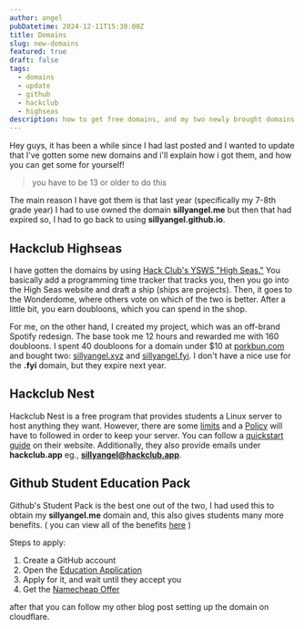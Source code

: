 ```yaml
---
author: angel
pubDatetime: 2024-12-11T15:30:00Z
title: Domains
slug: new-domains
featured: true
draft: false
tags:
  - domains
  - update
  - github
  - hackclub
  - highseas
description: how to get free domains, and my two newly brought domains
---
```

Hey guys, it has been a while since I had last posted and I wanted to update that I've gotten some new domains and i'll explain how i got them, and how you can get some for yourself! 
> you have to be 13 or older to do this

The main reason I have got them is that last year (specifically my 7-8th grade year) I had to use owned the domain **sillyangel.me** but then that had expired so, I had to go back to using **sillyangel.github.io**.

## Hackclub Highseas

I have gotten the domains by using [Hack Club's YSWS "High Seas."](https://ahoy.hack.club/12461) You basically add a programming time tracker that tracks you, then you go into the High Seas website and draft a ship (ships are projects). Then, it goes to the Wonderdome, where others vote on which of the two is better. After a little bit, you earn doubloons, which you can spend in the shop.

For me, on the other hand, I created my project, which was an off-brand Spotify redesign. The base took me 12 hours and rewarded me with 160 doubloons. I spent 40 doubloons for a domain under $10 at [porkbun.com](https://porkbun.com/) and bought two: [sillyangel.xyz](https://sillyangel.xyz) and [sillyangel.fyi](https://sillyangel.fyi). I don't have a nice use for the **.fyi** domain, but they expire next year.
## Hackclub Nest

Hackclub Nest is a free program that provides students a Linux server to host anything they want. However, there are some [limits](https://guides.hackclub.app/index.php/Limitations) and a [Policy](https://guides.hackclub.app/index.php/Acceptable_Use_Policy) will have to followed in order to keep your server. You can follow a [quickstart guide](https://guides.hackclub.app/index.php/Quickstart) on their website. Additionally, they also provide  emails under **hackclub.app** eg., **sillyangel@hackclub.app**.
## Github Student Education Pack 

Github's Student Pack is the best one out of the two, I had used this to obtain my **sillyangel.me** domain and, this also gives students many more benefits. ( you can view all of the benefits [here](https://education.github.com/pack) )

Steps to apply:
1. Create a GitHub account
2. Open the [Education Application](https://education.github.com/discount_requests/application) 
3. Apply for it, and wait until they accept you
4. Get the [Namecheap Offer](https://nc.me/github/auth)

after that you can follow my other blog post setting up the domain on cloudflare.